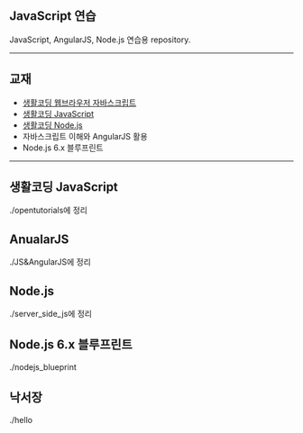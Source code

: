## JavaScript 연습

JavaScript, AngularJS, Node.js 연습용 repository.

---- 
## 교재
* [생활코딩 웹브라우저 자바스크립트](https://opentutorials.org/course/1375)
* [생활코딩 JavaScript](https://opentutorials.org/course/743)
* [생활코딩 Node.js](https://opentutorials.org/course/2136)
* 자바스크립트 이해와 AngularJS 활용
* Node.js 6.x 블루프린트

----

## 생활코딩 JavaScript
./opentutorials에 정리

## AnualarJS
./JS&AngularJS에 정리

## Node.js
./server_side_js에 정리

## Node.js 6.x 블루프린트
./nodejs_blueprint

## 낙서장
./hello

